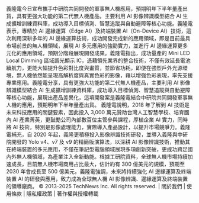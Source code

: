 義隆電今日宣布攜手中研院共同開發的軍事無人機應用，預期明年下半年量產出貨，具有更強大功能的第二代無人機產品，主要利用 AI 影像辨識模型結合 AI 生成擴增訓練資料庫，成功導入目標偵測、智慧追蹤與自動避障等核心功能。義隆電表示，專精於 AI 邊緣運算（Edge AI）及終端裝置 AI（On-Device AI）技術，這次利用深耕多年的 AI 邊緣運算技術，成功開發完成新的應用領域，即是目前最具市場前景的無人機領域，展現 AI 多元應用的強勁實力，並進行 AI 邊緣運算更多元化的應用領域，預期分階段展現開發成果。義隆電指出，成功量產的 Mini LED Local Dimming 區域調光顯示 IC，憑藉領先業界的整合技術，不僅有效延長電池續航力，更能大幅提升色彩對比度與畫質，並節省功耗，即便在強烈戶外光源環境，無人機依然能呈現高解析度與真實色彩的影像，藉以增強色彩表現，率先支援專業應用。義隆電分享，具有更強大功能的第二代無人機產品，主要利用 AI 影像辨識模型結合 AI 生成擴增訓練資料庫，成功導入目標偵測、智慧追蹤與自動避障等核心功能，展現出產品差異化，這項開發案是義隆電結合中研院共同開發軍事無人機的應用，預期明年下半年量產出貨。 義隆電說明，2018 年了解到 AI 技術是未來科技應用的關鍵要素，因此投入 3,000 萬元贊助台灣人工智慧學校、培育國內 AI 產業菁英，更鼓勵公司內部數百位主管參與課程，厚植企業 AI 實力，同時將 AI 技術，特別是影像處理能力，實際導入產品設計，以提升市場競爭力。義隆電補充，自 2020 年起，義隆更積極投入影像辨識技術研發，並導入義隆與中研院開發的 Yolo v4、v7 及 v9 的精簡版演算法，以深耕 AI 影像辨識技術，推動其在終端裝置的多元應用，不僅在筆記型電腦領域展現多項創新突破，更成功跨足國內外無人機領域，為產業注入全新動能。根據工研院資料，全球無人機市場持續加速成長，目前無人機市場商用占比最大，估計約有 300 億美元的規模，預期至 2030 年會成長至 500 億美元，義隆電強調，未來將持續強化 AI 邊緣運算及終端裝置 AI 的研發與應用，致力成為全球無人機 AI 影像辨識、邊緣運算及終端裝置的領導廠商。
© 2013-2025 TechNews Inc. All rights reserved.  | 
關於我們 |  使用條款 | 隱私權政策 | 著作權與授權轉載